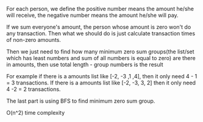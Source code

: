 For each person, we define the positive number means the amount he/she will receive, the negative number means the amount he/she will pay.

If we sum everyone's amount, the person whose amount is zero won't do any transaction. Then what we should do is just calculate transaction times of non-zero amounts.

Then we just need to find how many minimum zero sum groups(the list/set which has least numbers and sum of all numbers is equal to zero) are there in amounts, then use total length - group numbers is the result

For example if there is a amounts list like [-2, -3 ,1 ,4], then it only need 4 - 1 = 3 transactions.  If there is a amounts list like [-2, -3, 3, 2] then it only need 4 -2 = 2 transactions.

The last part is using BFS to find minimum zero sum group. 

O(n^2) time complexity